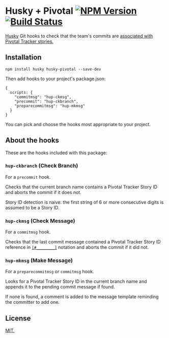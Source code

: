 # Husky + Pivotal [![NPM Version](https://img.shields.io/npm/v/husky-pivotal.svg?style=flat)](https://npmjs.org/package/husky-pivotal) [![Build Status](https://travis-ci.org/redoPop/husky-pivotal.svg?branch=master)](https://travis-ci.org/redoPop/husky-pivotal)

[Husky](https://github.com/typicode/husky) Git hooks to check that the team's commits are [associated with Pivotal Tracker stories.](https://www.pivotaltracker.com/help/api#Tracker_Updates_in_SCM_Post_Commit_Hooks)

## Installation

```
npm install husky husky-pivotal --save-dev
```

Then add hooks to your project's package.json:

```
{
  scripts: {
    "commitmsg": "hup-ckmsg",
    "precommit": "hup-ckbranch",
    "preparecommitmsg": "hup-mkmsg"
  }
}
```

You can pick and choose the hooks most appropriate to your project.

## About the hooks

These are the hooks included with this package:

### `hup-ckbranch` (Check Branch)

For a `precommit` hook.

Checks that the current branch name contains a Pivotal Tracker Story ID and aborts the commit if it does not.

Story ID detection is naive: the first string of 6 or more consecutive digits is assumed to be a Story ID.

### `hup-ckmsg` (Check Message)

For a `commitmsg` hook.

Checks that the last commit message contained a Pivotal Tracker Story ID reference in [`[#________]`](https://www.pivotaltracker.com/help/api#Tracker_Updates_in_SCM_Post_Commit_Hooks) notation and aborts the commit if it did not.

### `hup-mkmsg` (Make Message)

For a `preparecommitmsg` _or_ `commitmsg` hook.

Looks for a Pivotal Tracker Story ID in the current branch name and appends it to the pending commit message if found.

If none is found, a comment is added to the message template reminding the committer to add one.

## License

[MIT.](LICENSE)
